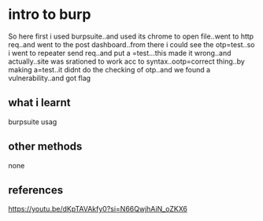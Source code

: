 #   intro to burp
So here first i used burpsuite..and used its chrome to open file..went to http req..and went to the post dashboard..from there i could see the otp=test..so
i went to repeater send req..and put a =test...this made it wrong..and actually..site was srationed to work acc to syntax..ootp=correct thing..by making a=test..it didnt do
the checking of otp..and we found a vulnerability..and got flag
## what i learnt
burpsuite usag
## other methods
none
## references
https://youtu.be/dKpTAVAkfy0?si=N66QwjhAiN_oZKX6
